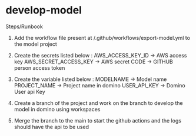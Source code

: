 # develop-model

Steps/Runbook

1) Add the workflow file present at /.github/workflows/export-model.yml to the model project

2) Create the secrets listed below :
  AWS_ACCESS_KEY_ID -> AWS access key
  AWS_SECRET_ACCESS_KEY -> AWS secret
  CODE -> GITHUB person access token

3) Create the variable listed below :
  MODELNAME -> Model name
  PROJECT_NAME -> Project name in domino
  USER_API_KEY -> Domino User api Key

4) Create a branch of the project and work on the branch to develop the model in domino using workspaces

5) Merge the branch to the main to start the github actions and the logs should have the api to be used
